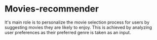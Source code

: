 # Movies-recommender
It's main role is to personalize the movie selection process for users by suggesting movies they are likely to enjoy. This is achieved by analyzing user preferences as their preferred genre is taken as an input.

